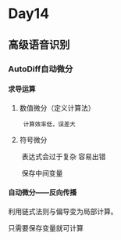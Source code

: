 # Day14

## 高级语音识别

### AutoDiff自动微分

#### 求导运算

1. 数值微分（定义计算法）

    	计算效率低，误差大

2. 符号微分 

   ​	表达式会过于复杂 容易出错 

   ​	保存中间变量

#### 自动微分——反向传播

利用链式法则与偏导变为局部计算。 

只需要保存变量就可计算

